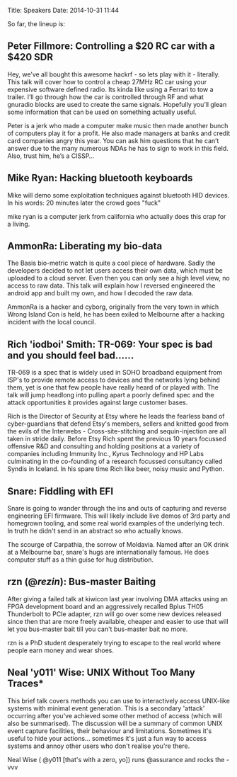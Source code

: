Title: Speakers
Date: 2014-10-31 11:44

So far, the lineup is:

## Peter Fillmore: Controlling a $20 RC car with a $420 SDR

Hey, we’ve all bought this awesome hackrf - so lets play with it - literally.
This talk will cover how to control a cheap 27MHz RC car using your expensive
software defined radio.  Its kinda like using a Ferrari to tow a trailer.
I’ll go through how the car is controlled through RF and what gnuradio blocks
are used to create the same signals.  Hopefully you’ll glean some information
that can be used on something actually useful.

Peter is a jerk who made a computer make music then made another bunch of
computers play it for a profit.
He also made managers at banks and credit card companies angry this year.
You can ask him questions that he can’t answer due to the many numerous NDAs he
has to sign to work in this field.  Also, trust him, he’s a CISSP…

## Mike Ryan: Hacking bluetooth keyboards

Mike will demo some exploitation techniques against bluetooth HID devices.
In his words: 20 minutes later the crowd goes "fuck"

mike ryan is a computer jerk from california who actually does this crap for a living.

## AmmonRa: Liberating my bio-data

The Basis bio-metric watch is quite a cool piece of hardware. Sadly the
developers decided to not let users access their own data, which must be
uploaded to a cloud server. Even then you can only see a high level view, no
access to raw data. This talk will explain how I reversed engineered the
android app and built my own, and how I decoded the raw data.

AmmonRa is a hacker and cyborg, originally from the very town in which Wrong
Island Con is held, he has been exiled to Melbourne after a hacking incident
with the local council.

## Rich 'iodboi' Smith: TR-069: Your spec is bad and you should feel bad......

TR-069 is a spec that is widely used in SOHO broadband equipment from ISP's to
provide remote access to devices and the networks lying behind them, yet is one
that few people have really heard of or played with. The talk will jump
headlong into pulling apart a poorly defined spec and the attack opportunities
it provides against large customer bases.

Rich is the Director of Security at Etsy where he leads the fearless band of
cyber-guardians that defend Etsy's members, sellers and knitted good from the
evils of the Interwebs - Cross-site-stitching and sequin-injection are all
taken in stride daily. Before Etsy Rich spent the previous 10 years focussed
offensive R&D and consulting and holding positions at a variety of companies
including Immunity Inc., Kyrus Technology and HP Labs culminating in the
co-founding of a research focussed consultancy called Syndis in Iceland. In his
spare time Rich like beer, noisy music and Python.

## Snare: Fiddling with EFI

Snare is going to wander through the ins and outs of capturing and reverse
engineering EFI firmware. This will likely include live demos of 3rd party and
homegrown tooling, and some real world examples of the underlying tech. In
truth he didn't send in an abstract so who actually knows.

The scourge of Carpathia, the sorrow of Moldavia. Named after an OK drink at a
Melbourne bar, snare's hugs are internationally famous. He does computer stuff
as a thin guise for hug distribution.

## rzn (@_rezin_): Bus-master Baiting

After giving a failed talk at kiwicon last year involving DMA attacks using an
FPGA development board and an aggressively recalled Bplus TH05 Thunderbolt to
PCIe adapter, rzn will go over some new devices released since then that are
more freely available, cheaper and easier to use that will let you bus-master
bait till you can't bus-master bait no more.

rzn is a PhD student desperately trying to escape to the real world where
people earn money and wear shoes.

## Neal 'y011' Wise: UNIX Without Too Many Traces*

This brief talk covers methods you can use to interactively access UNIX-like
systems with minimal event generation.  This is a secondary 'attack' occurring
after you've achieved some other method of access (which will also be
summarised). The discussion will be a summary of common UNIX event capture
facilities, their behaviour and limitations. Sometimes it's useful to hide your
actions... sometimes it's just a fun way to access systems and annoy other
users who don't realise you're there.

Neal Wise ( @y011 [that's with a zero, yo]) runs @assurance and rocks the -vvv
